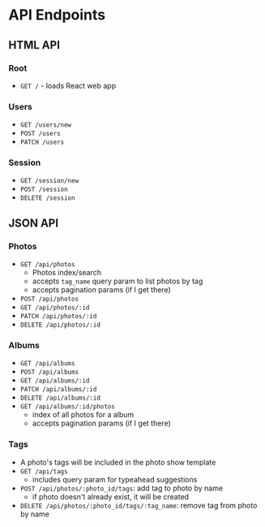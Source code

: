 # API Endpoints

## HTML API

### Root

- `GET /` - loads React web app

### Users

- `GET /users/new`
- `POST /users`
- `PATCH /users`

### Session

- `GET /session/new`
- `POST /session`
- `DELETE /session`

## JSON API

### Photos

- `GET /api/photos`
  - Photos index/search
  - accepts `tag_name` query param to list photos by tag
  - accepts pagination params (if I get there)
- `POST /api/photos`
- `GET /api/photos/:id`
- `PATCH /api/photos/:id`
- `DELETE /api/photos/:id`

### Albums

- `GET /api/albums`
- `POST /api/albums`
- `GET /api/albums/:id`
- `PATCH /api/albums/:id`
- `DELETE /api/albums/:id`
- `GET /api/albums/:id/photos`
  - index of all photos for a album
  - accepts pagination params (if I get there)

### Tags

- A photo's tags will be included in the photo show template
- `GET /api/tags`
  - includes query param for typeahead suggestions
- `POST /api/photos/:photo_id/tags`: add tag to photo by name
  - if photo doesn't already exist, it will be created
- `DELETE /api/photos/:photo_id/tags/:tag_name`: remove tag from photo by
  name
